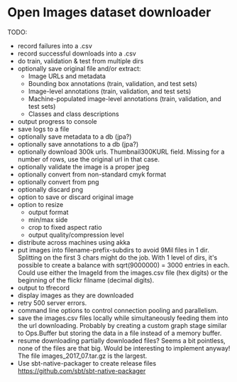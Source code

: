 # Open Images dataset downloader

TODO:
* record failures into a .csv
* record successful downloads into a .csv
* do train, validation & test from multiple dirs
* optionally save original file and/or extract:
    * Image URLs and metadata
    * Bounding box annotations (train, validation, and test sets)
    * Image-level annotations (train, validation, and test sets)
    * Machine-populated image-level annotations (train, validation, and test sets)
    * Classes and class descriptions
* output progress to console
* save logs to a file
* optionally save metadata to a db (jpa?)
* optionally save annotations to a db (jpa?)
* optionally download 300k urls. Thumbnail300KURL field. Missing for a number of rows, use the original url in that case.
* optionally validate the image is a proper jpeg
* optionally convert from non-standard cmyk format
* optionally convert from png
* optionally discard png
* option to save or discard original image
* option to resize
    * output format
    * min/max side
    * crop to fixed aspect ratio
    * output quality/compression level
* distribute across machines using akka
* put images into filename-prefix-subdirs to avoid 9Mil files in 1 dir. Splitting on the first 3 chars might do the job. With 1 level of dirs, it's possible to create a balance with sqrt(9000000) = 3000 entries in each. Could use either the ImageId from the images.csv file (hex digits) or the beginning of the flickr filname (decimal digits).
* output to tfrecord
* display images as they are downloaded
* retry 500 server errors.
* command line options to control connection pooling and parallelism.
* save the images.csv files locally while simultaneously feeding them into the url downloading. Probably by creating a custom graph stage similar to Ops.Buffer but storing the data in a file instead of a memory buffer.
* resume downloading partially downloaded files? Seems a bit pointless, none of the files are that big. Would be interesting to implement anyway! The file images_2017_07.tar.gz is the largest.
* Use sbt-native-packager to create release files https://github.com/sbt/sbt-native-packager

